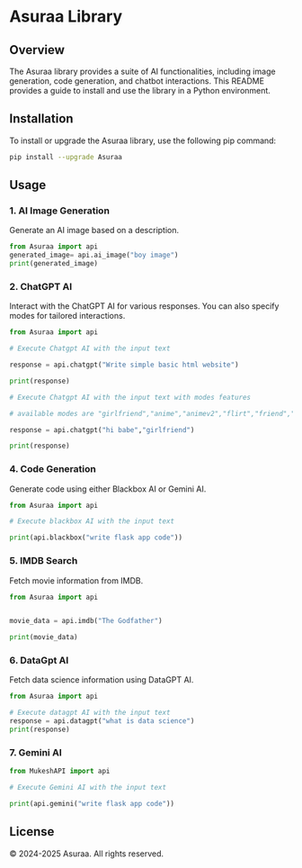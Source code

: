 
# Asuraa Library

## Overview

The Asuraa library provides a suite of AI functionalities, including image generation, code generation, and chatbot interactions. This README provides a guide to install and use the library in a Python environment.

## Installation

To install or upgrade the Asuraa library, use the following pip command:

```bash
pip install --upgrade Asuraa
```

## Usage

### 1. AI Image Generation

Generate an AI image based on a description.

```python
from Asuraa import api
generated_image= api.ai_image("boy image")
print(generated_image)
```

### 2. ChatGPT AI

Interact with the ChatGPT AI for various responses. You can also specify modes for tailored interactions.

```python
from Asuraa import api

# Execute Chatgpt AI with the input text

response = api.chatgpt("Write simple basic html website")

print(response)

# Execute Chatgpt AI with the input text with modes features

# available modes are "girlfriend","anime","animev2","flirt","friend","humans"

response = api.chatgpt("hi babe","girlfriend")

print(response)
```

### 4. Code Generation

Generate code using either Blackbox AI or Gemini AI.

```python
from Asuraa import api

# Execute blackbox AI with the input text

print(api.blackbox("write flask app code"))
```

### 5. IMDB Search

Fetch movie information from IMDB.

```python
from Asuraa import api


movie_data = api.imdb("The Godfather")

print(movie_data)
```

### 6. DataGpt AI

Fetch data science information using DataGPT AI.

```python
from Asuraa import api

# Execute datagpt AI with the input text
response = api.datagpt("what is data science")
print(response)
```
### 7. Gemini AI 

```python
from MukeshAPI import api

# Execute Gemini AI with the input text

print(api.gemini("write flask app code"))
```
## License

© 2024-2025 Asuraa. All rights reserved.
